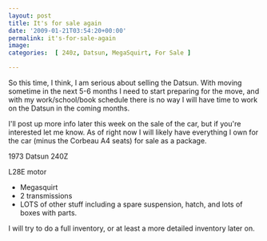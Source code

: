 ```yaml
---
layout: post
title: It's for sale again
date: '2009-01-21T03:54:20+00:00'
permalink: it's-for-sale-again
image: 
categories:  [ 240z, Datsun, MegaSquirt, For Sale ]

---
```

So this time, I think, I am serious about selling the Datsun. With moving sometime in the next 5-6 months I need to start preparing for the move, and with my work/school/book schedule there is no way I will have time to work on the Datsun in the coming months.

I'll post up more info later this week on the sale of the car, but if you're interested let me know. As of right now I will likely have everything I own for the car (minus the Corbeau A4 seats) for sale as a package.

1973 Datsun 240Z

L28E motor
- Megasquirt
- 2 transmissions
- LOTS of other stuff including a spare suspension, hatch, and lots of boxes with parts.

I will try to do a full inventory, or at least a more detailed inventory later on.

